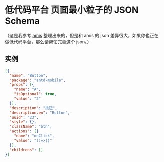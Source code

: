 # 低代码平台 页面最小粒子的  JSON Schema

（这是我参考 [amis](https://github.com/baidu/amis) 整理出来的，但是和 amis 的 json 差异很大，如果你也正在做低代码平台，那么请帮忙完善这个 json。）

## 实例

```json
[{
  "name": "Button",
  "package": "antd-mobile",
  "props": [{
    "name": "A",
    "isOptional": true,
    "value": "2"
  }],
  "description": "按钮",
  "description.en": "Button",
  "uuid": "23",
  "style": {},
  "className": "btn",
  "actions": [{
    "name": "onClick",
    "value": "()=>{}"
  }],
  "childrens": []
}]
```